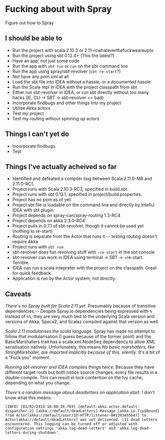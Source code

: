 Fucking about with Spray
========================
Figure out how to Spray


I should be able to
-------------------

 * Run the project with scala 2.10.3 or 2.11-rcwhateverthefuckweareupto
 * Run the project using sbt 0.12.4+ (This the latest?)
 * Have an app, not just some code
 * Run the app with `sbt run` or `run` on the sbt command line
 * Run the app using spray/sbt-revolver (`sbt re-start`?)
 * Not have any pom.xml at all
 * Load the sbt file into IDEA without a hassle, or a documented hassle
 * Run the Scala repl in IDEA with the project classpath from sbt
 * Either run sbt-revolver in IDEA, or run sbt directly without too many hacks (IE, CLI -> SBT -> sbt-resolver == bad)
 * Incorporate findbugs and other things into my project
 * Utilise Akka actors
 * Test my project
 * Test my routing without spinning up actors


Things I can't yet do
---------------------

 * Incorporate findbugs
 * Test


Things I've actually acheived so far
------------------------------------
 * Identified and defeated a compiler bug between Scala 2.11.0-M8 and 2.11.0-RC1.
 * Project runs with Scala 2.10.3-RC3, specified in build.sbt.
 * Project runs with sbt 0.13.1, specified in project/build.properties.
 * Project has no pom as of yet.
 * Project sbt file is loadable on the command line and directly by IntelliJ IDEA with sbt plugin.
 * Project depends on spray-can/spray-routing 1.3-RC4
 * Project depends on akka 2.3.0-RC4
 * Project pulls in 0.7.1 of sbt-revolver, though it cannot be used yet (nothing to re-start)
 * Routing is separate from the Actor that runs it -- testing routing doesn't require Akka
 * Project runs with `sbt run`.
 * sbt-revolver does fun revolving stuff with `~re-start` in the sbt console
 * sbt-revolver can work in IDEA using terminal -> SBT -> ~re-start. Terrible.
 * IDEA can run a scala intepreter with the project on the classpath. Great for quick feedback.
 * Application is run by the Actor system, not directly.


Caveats
-------

_There's no Spray built for Scala 2.11 yet_. Presumably because of transitive dependencies -- Despite Spray.io dependencies being expressed with `%` instead of `%%`, they are very much tied to the underlying Scala version and versions of Akka, Specs2, and Scalaz compiled against that version as well. 

_Scala 2.11 modularises the scala language_. Spray has made no attempt to follow that modularisation (I guess because of the former point) and the BasicMarshallers trait has a scala.xml.NodeSeq dependency to allow XML serialisation natively. Unfortunately, this means _No basic marshallers, like StringMarshaller, are imported implicitly because of this, silently_. It's a bit of a "Fuck you" moment.

_Running sbt-revolver and IDEA compiles things twice_. Because they have different target roots but both notice source changes, every file results in a double-compile. This can result in lock contention on the Ivy cache, depending on what you change.

_There's a random message about deadletters on application start_. I don't know what this means:

    [INFO] [03/02/2014 16:00:26.769] [default-akka.actor.default-dispatcher-2] [akka://default/deadLetters] Message [akka.io.Tcp$Bound] from Actor[akka://default/user/IO-HTTP/listener-0#1393455647] to Actor[akka://default/deadLetters] was not delivered. [1] dead letters encountered. This logging can be turned off or adjusted with configuration settings 'akka.log-dead-letters' and 'akka.log-dead-letters-during-shutdown'.
